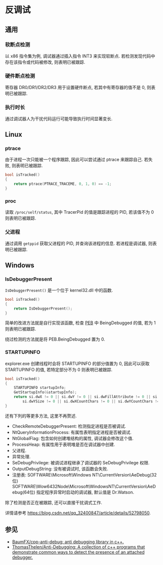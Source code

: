 # 反调试

## 通用

### 软断点检测

以 x86 指令集为例, 调试器通过插入指令 INT3 来实现软断点. 若检测发现代码中存在该指令或代码被修改, 则表明已被跟踪.  

### 硬件断点检测

寄存器 DR0/DR1/DR2/DR3 用于设置硬件断点, 若其中有寄存器的值不是 0, 则表明已被跟踪.  

### 执行时长

通过调试器人为干扰代码运行可能导致执行时间显著变长.  

## Linux

### ptrace

由于进程一次只能被一个程序跟踪, 因此可以尝试通过 ptrace 来跟踪自己. 若失败, 则表明已被跟踪.  

```cpp
bool isTracked()
{
    return ptrace(PTRACE_TRACEME, 0, 1, 0) == -1;
}
```

### proc

读取 `/proc/self/status`, 其中 TracerPid 的值是跟踪进程的 PID, 若该值不为 0 则表明已被跟踪.  

### 父进程

通过调用 `getppid` 获取父进程的 PID, 并查询该进程的信息. 若进程是调试器, 则表明已被跟踪.  

## Windows

### IsDebuggerPresent

`IsDebuggerPresent()` 是一个位于 kernel32.dll 中的函数.

```cpp
bool isTracked()
{
    return IsDebuggerPresent();
}
```

简单的改进方法就是自行实现该函数, 检查 [PEB](https://docs.microsoft.com/en-us/windows/win32/api/winternl/ns-winternl-peb) 中 BeingDebugged 的值, 若为 1 则表明已被跟踪.  

绕过检测的方法就是将 PEB.BeingDebugged 置为 0.  

### STARTUPINFO

explorer.exe 创建线程时会将 STARTUPINFO 的部分值置为 0, 因此可以获取 STARTUPINFO 的值, 若特定部分不为 0 则表明已被跟踪.  

```cpp
bool isTracked()
{
    STARTUPINFO startupInfo;
    GetStartupInfo(&startupInfo);
    return si.dwX != 0 || si.dwY != 0 || si.dwFillAttribute != 0 || si.dwXSize != 0 ||
        si.dwYSize != 0 || si.dwXCountChars != 0 || si.dwYCountChars != 0;
}
```

还有下列的等更多方法, 这里不再赘述.  

- CheckRemoteDebuggerPresent: 检测指定进程是否被调试.
- NtQueryInformationProcess: 有属性表明指定进程是否被调试.
- NtGlobalFlag: 包含如何创建堆结构的属性, 调试器会修改这个值.
- ProcessHeap: 有属性用于表明堆是否在调试器中创建.
- 父进程.
- 异常处理.
- SeDebugPrivilege: 被调试进程继承了调试器的 SeDebugPrivilege 权限.
- OutputDebugString: 没有被调试时, 该函数会失败.
- 注册表: SOFTWARE\Microsoft\Windows NT\CurrentVersion\AeDebug(32位)
SOFTWARE\Wow6432Node\Microsoft\WindowsNT\CurrentVersion\AeDebug(64位) 指定程序异常时启动的调试器, 默认值是 Dr.Watson.

除了检测是否正在被跟踪, 还可以直接干扰调式工作.  

详情请参考 <https://blog.csdn.net/qq_32400847/article/details/52798050>.  

## 参见

- [BaumFX/cpp-anti-debug: anti debugging library in c++.](https://github.com/BaumFX/cpp-anti-debug)
- [ThomasThelen/Anti-Debugging: A collection of c++ programs that demonstrate common ways to detect the presence of an attached debugger.](https://github.com/ThomasThelen/Anti-Debugging)
